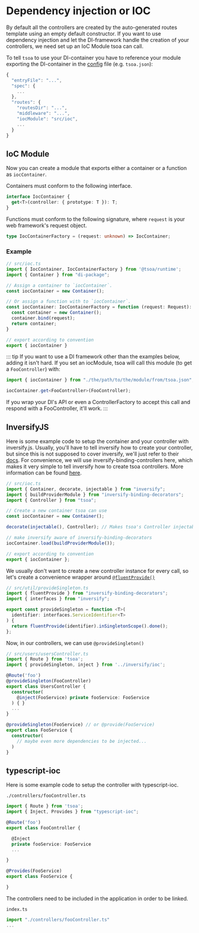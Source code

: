 # Dependency injection or IOC

By default all the controllers are created by the auto-generated routes template using an empty default constructor.
If you want to use dependency injection and let the DI-framework handle the creation of your controllers, we need set up an IoC Module tsoa can call.

To tell `tsoa` to use your DI-container you have to reference your module exporting the DI-container in the [config](https://github.com/lukeautry/tsoa/blob/master/src/config.ts) file (e.g. `tsoa.json`):

```js
{
  "entryFile": "...",
  "spec": {
    ...
  },
  "routes": {
    "routesDir": "...",
    "middleware": "...",
    "iocModule": "src/ioc",
    ...
  }
}
```

## IoC Module

Now you can create a module that exports either a container or a function as `iocContainer`.

Containers must conform to the following interface.
```ts
interface IocContainer {
  get<T>(controller: { prototype: T }): T;
}
```

Functions must conform to the following signature, where `request` is your web framework's request object.
```ts
type IocContainerFactory = (request: unknown) => IocContainer;
```

### Example
```ts
// src/ioc.ts
import { IocContainer, IocContainerFactory } from '@tsoa/runtime';
import { Container } from "di-package";

// Assign a container to `iocContainer`.
const iocContainer = new Container();

// Or assign a function with to `iocContainer`.
const iocContainer: IocContainerFactory = function (request: Request): IocContainer {
  const container = new Container();
  container.bind(request);
  return container;
}

// export according to convention
export { iocContainer }
```

::: tip
If you want to use a DI framework other than the examples below, adding it isn't hard.
If you set an iocModule, tsoa will call this module (to get a `FooController`) with:

```ts
import { iocContainer } from "./the/path/to/the/module/from/tsoa.json";

iocContainer.get<FooController>(FooController);
```

If you wrap your DI's API or even a ControllerFactory to accept this call and respond with a FooController, it'll work.
:::

## InversifyJS

Here is some example code to setup the container and your controller with inversify.js.
Usually, you'll have to tell inversify how to create your controller, but since this is not supposed to cover inversify,
we'll just refer to their [docs](http://inversify.io/).
For convenience, we will use inversify-binding-controllers here, which makes it very simple to tell inversify how to create tsoa controllers.
More information can be found [here](https://github.com/inversify/inversify-binding-decorators).

```ts
// src/ioc.ts
import { Container, decorate, injectable } from "inversify";
import { buildProviderModule } from "inversify-binding-decorators";
import { Controller } from "tsoa";

// Create a new container tsoa can use
const iocContainer = new Container();

decorate(injectable(), Controller); // Makes tsoa's Controller injectable

// make inversify aware of inversify-binding-decorators
iocContainer.load(buildProviderModule());

// export according to convention
export { iocContainer };
```

We usually don't want to create a new controller instance for every call, so let's create a convenience wrapper around [`@fluentProvide()`](https://github.com/inversify/inversify-binding-decorators#fluent-binding-decorator)

```ts
// src/util/provideSingleton.ts
import { fluentProvide } from "inversify-binding-decorators";
import { interfaces } from "inversify";

export const provideSingleton = function <T>(
  identifier: interfaces.ServiceIdentifier<T>
) {
  return fluentProvide(identifier).inSingletonScope().done();
};
```

Now, in our controllers, we can use `@provideSingleton()`

```ts
// src/users/usersController.ts
import { Route } from 'tsoa';
import { provideSingleton, inject } from '../inversify/ioc';

@Route('foo')
@provideSingleton(FooController)
export class UsersController {
  constructor(
    @inject(FooService) private fooService: FooService
  ) { }
  ...
}

@provideSingleton(FooService) // or @provide(FooService)
export class FooService {
  constructor(
    // maybe even more dependencies to be injected...
  )
}
```

## typescript-ioc

Here is some example code to setup the controller with typescript-ioc.

`./controllers/fooController.ts`

```ts
import { Route } from 'tsoa';
import { Inject, Provides } from "typescript-ioc";

@Route('foo')
export class FooController {

  @Inject
  private fooService: FooService
  ...

}

@Provides(FooService)
export class FooService {

}
```

The controllers need to be included in the application in order to be linked.

`index.ts`

```ts
import "./controllers/fooController.ts"
...

```
